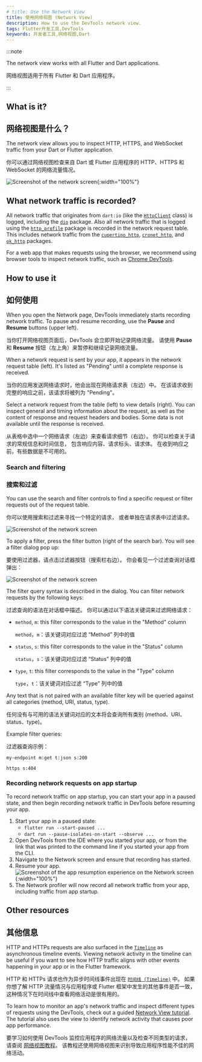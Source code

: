 ```yaml
---
# title: Use the Network View
title: 使用网络视图 (Network View)
description: How to use the DevTools network view.
tags: Flutter开发工具,DevTools
keywords: 开发者工具,网络视图,Dart
---
```


:::note

The network view works with all Flutter and Dart applications.

网络视图适用于所有 Flutter 和 Dart 应用程序。

:::

## What is it?

## 网络视图是什么？

The network view allows you to inspect HTTP, HTTPS, and WebSocket traffic from
your Dart or Flutter application.

你可以通过网络视图检查来自 Dart 或 Flutter 应用程序的
HTTP、HTTPS 和 WebSocket 的网络流量情况。

![Screenshot of the network screen](/assets/images/docs/tools/devtools/network_screenshot.png){:width="100%"}

## What network traffic is recorded?

All network traffic that originates from `dart:io` (like the
[`HttpClient`][HttpClient] class) is logged, including the [`dio`][dio]
package. Also all network traffic that is logged using the
[`http_profile`][http_profile] package is recorded in the network request
table. This includes network traffic from the
[`cupertino_http`][cupertino_http], [`cronet_http`][cronet_http], and
[`ok_http`][ok_http] packages.

For a web app that makes requests using the browser, we recommend using browser
tools to inspect network traffic, such as [Chrome DevTools][].

## How to use it

## 如何使用

When you open the Network page, DevTools immediately starts recording network
traffic. To pause and resume recording, use the **Pause** and **Resume**
buttons (upper left).

当你打开网络视图页面后，DevTools 会立即开始记录网络流量。
请使用 **Pause** 和 **Resume** 按钮（左上角）来暂停和继续记录网络流量。

When a network request is sent by your app, it appears in the network
request table (left). It's listed as "Pending" until a complete response
is received.

当你的应用发送网络请求时，他会出现在网络请求表（左边）中。
在该请求收到完整的响应之前，该请求将被列为 "Pending"。

Select a network request from the table (left) to view details (right). You can
inspect general and timing information about the request, as well as the content
of response and request headers and bodies. Some data is not available until
the response is received.

从表格中选中一个网络请求（左边）来查看请求细节（右边）。
你可以检查关于请求的常规信息和时间信息，
包含响应内容、请求标头、请求体。
在收到响应之前，有些数据是不可用的。

### Search and filtering

### 搜索和过滤

You can use the search and filter controls to find a specific request or filter
requests out of the request table.

你可以使用搜索和过滤来寻找一个特定的请求，
或者单独在请求表中过滤请求。

![Screenshot of the network screen](/assets/images/docs/tools/devtools/network_search_and_filter.png)

To apply a filter, press the filter button (right of the search bar). You will
see a filter dialog pop up:

要使用过滤器，请点击过滤器按钮（搜索栏右边）。
你会看见一个过滤查询对话框弹出：

![Screenshot of the network screen](/assets/images/docs/tools/devtools/network_filter_dialog.png)

The filter query syntax is described in the dialog. You can filter network
requests by the following keys:

过滤查询的语法在对话框中描述。
你可以通过以下语法关键词来过滤网络请求：

* `method`, `m`: this filter corresponds to the value in the "Method" column

  `method`，`m`：该关键词对应过滤 “Method” 列中的值

* `status`, `s`: this filter corresponds to the value in the "Status" column

  `status`，`s`：该关键词对应过滤 “Status” 列中的值

* `type`, `t`: this filter corresponds to the value in the "Type" column

  `type`，`t`：该关键词对应过滤 “Type” 列中的值

Any text that is not paired with an available filter key will be queried against
all categories (method, URI, status, type).

任何没有与可用的语法关键词对应的文本将会查询所有类别 (method、URI、status、type)。

Example filter queries:

过滤器查询示例：

```plaintext
my-endpoint m:get t:json s:200
```

```plaintext
https s:404
```

### Recording network requests on app startup

To record network traffic on app startup, you can start your app in a paused
state, and then begin recording network traffic in DevTools
before resuming your app.

1. Start your app in a paused state:
    * `flutter run --start-paused ...`
    * `dart run --pause-isolates-on-start --observe ...`
2. Open DevTools from the IDE where you started your app, or from the link that
   was printed to the command line if you started your app from the CLI.
3. Navigate to the Network screen and ensure that recording has started.
4. Resume your app.
   ![Screenshot of the app resumption experience on the Network screen](/assets/images/docs/tools/devtools/network_startup_resume.png){:width="100%"}
5. The Network profiler will now record all network traffic from your app,
   including traffic from app startup.

## Other resources

## 其他信息

HTTP and HTTPs requests are also surfaced in the [`Timeline`][timeline] as
asynchronous timeline events. Viewing network activity in the timeline can be
useful if you want to see how HTTP traffic aligns with other events happening
in your app or in the Flutter framework.

HTTP 和 HTTPs 请求也作为异步时间线事件出现在 [`时间线 (Timeline)`][timeline] 中。
如果你想了解 HTTP 流量情况与应用程序或 Flutter 框架中发生的其他事件是否一致，
这种情况下在时间线中查看网络活动是很有用的。

To learn how to monitor an app's network traffic and inspect
different types of requests using the DevTools,
check out a guided [Network View tutorial][network-tutorial].
The tutorial also uses the view to identify network activity that
causes poor app performance.

要学习如何使用 DevTools 监控应用程序的网络流量以及检查不同类型的请求，
请查阅 [网络视图教程][network-tutorial]。
该教程还使用网络视图来识别导致应用程序性能不佳的网络活动。

[HttpClient]: {{site.api}}/dart-io/HttpClient-class.html
[dio]: https://pub.dev/packages/dio
[http_profile]: {{site.pub-pkg}}/http_profile
[cupertino_http]: {{site.pub-pkg}}/cupertino_http
[cronet_http]: {{site.pub-pkg}}/cronet_http
[ok_http]: {{site.pub-pkg}}/ok_http
[Chrome DevTools]: https://developer.chrome.com/docs/devtools/network
[timeline]: /tools/devtools/performance#timeline-events-tab
[network-tutorial]: {{site.medium}}/@fluttergems/mastering-dart-flutter-devtools-network-view-part-4-of-8-afce2463687c
